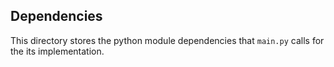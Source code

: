 ## Dependencies

This directory stores the python module dependencies that `main.py` calls for the its implementation.